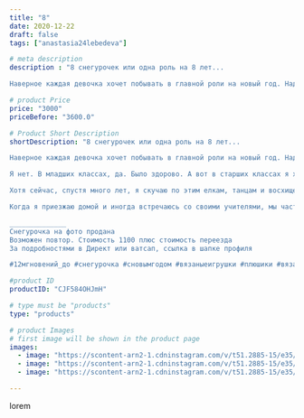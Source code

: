 ```yaml
---
title: "8"
date: 2020-12-22
draft: false
tags: ["anastasia24lebedeva"]

# meta description
description : "8 снегурочек или одна роль на 8 лет...

Наверное каждая девочка хочет побывать в главной роли на новый год. Надеть красивый наряд и побывать в роли внучки Деда "

# product Price
price: "3000"
priceBefore: "3600.0"

# Product Short Description
shortDescription: "8 снегурочек или одна роль на 8 лет...

Наверное каждая девочка хочет побывать в главной роли на новый год. Надеть красивый наряд и побывать в роли внучки Деда Мороза...

Я нет. В младших классах, да. Было здорово. А вот в старших классах я хотела быть снежинкой, принцессой. В 10м классе мне ужасно хотелось забрать роль у одноклассницы, она была Бабой Ягой... Мне казалась эта роль такой забавной, НО я снова была Снегурочкой...

Хотя сейчас, спустя много лет, я скучаю по этим елкам, танцам и восхищенным взглядам. Когда благодаря своей роли, я превращалась на несколько часов в сказочную девочку. Играла, танцевала и фотографировалась с малышами. Эти эмоции греют меня и наполняют счастьем и теплом ❤️. И, если бы была возможность все изменить, я бы ни за что не изменила свою роль...

Когда я приезжаю домой и иногда встречаюсь со своими учителями, мы часто вспоминаем эти моменты. Ведь действительно, на протяжении 8 лет я была Снегурочкой и проводила ёлки в школе для начальной школы, старших классов и даже в местном ДК.  За один день у меня бывало до 6 программ, и знаете что, это было круто)

______________
Снегурочка на фото продана 
Возможен повтор. Стоимость 1100 плюс стоимость переезда
За подробностями в Директ или ватсап, ссылка в шапке профиля 

#12мгновений_до #снегурочка #сновымгодом #вязаныеигрушки #плюшики #вязаниедетям #подарки #игрушкикрючком #ярмаркамастеров #зефирныеигрушки #пряжа #символгода2021 #рождественскиеистории #скороновыйгод #минводылайф #минеральныеводы #подарки"

#product ID
productID: "CJF584OHJmH"

# type must be "products"
type: "products"

# product Images
# first image will be shown in the product page
images:
  - image: "https://scontent-arn2-1.cdninstagram.com/v/t51.2885-15/e35/132031473_820023535506553_774465993577549242_n.jpg?_nc_ht=scontent-arn2-1.cdninstagram.com&_nc_cat=101&_nc_ohc=NFihU1UTb8wAX-kjbF5&se=7&tp=1&oh=2c138493c0e7fe2b1bd3785730109bf9&oe=605E59FE&ig_cache_key=MjQ2OTYzNDgzOTY5NzY5MjI2MQ%3D%3D.2"
  - image: "https://scontent-arn2-1.cdninstagram.com/v/t51.2885-15/e35/132010247_836336183742227_4649495111973938051_n.jpg?_nc_ht=scontent-arn2-1.cdninstagram.com&_nc_cat=111&_nc_ohc=sNc3FmzxWfwAX8JDGvr&se=7&tp=1&oh=9792f24827e7e71ef6890ff6ed7ae9ee&oe=605FE693&ig_cache_key=MjQ2OTYzNDgzOTY4MDk1MzI2MQ%3D%3D.2"
  - image: "https://scontent-arn2-1.cdninstagram.com/v/t51.2885-15/e35/132037158_347032800085682_7397088401900935656_n.jpg?_nc_ht=scontent-arn2-1.cdninstagram.com&_nc_cat=102&_nc_ohc=mL6S_zUTai0AX_pyBhl&se=7&tp=1&oh=cf9037c6a15dc2345c28e3c1197bb993&oe=605EDF56&ig_cache_key=MjQ2OTYzNDgzOTY4OTQxOTU3NA%3D%3D.2"

---
```

lorem
